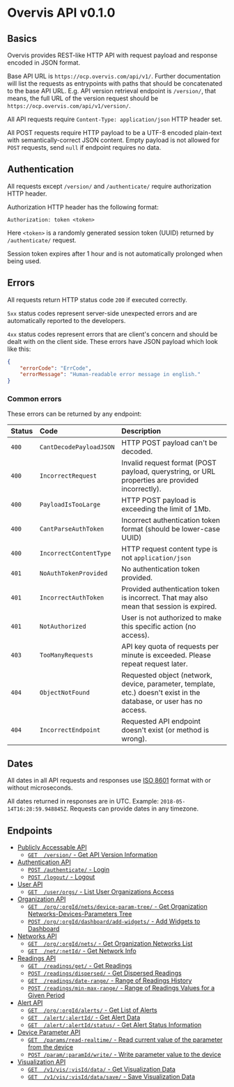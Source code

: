 # Overvis API v0.1.0

## Basics

Overvis provides REST-like HTTP API with request payload and response encoded in JSON format.

Base API URL is `https://ocp.overvis.com/api/v1/`. Further documentation will list the requests as entrypoints with paths that should be concatenated to the base API URL. E.g. API version retrieval endpoint is `/version/`, that means, the full URL of the version request should be `https://ocp.overvis.com/api/v1/version/`.

All API requests require `Content-Type: application/json` HTTP header set.

All POST requests require HTTP payload to be a UTF-8 encoded plain-text with semantically-correct JSON content. Empty payload is not allowed for `POST` requests, send `null` if endpoint requires no data.

## Authentication

All requests except `/version/` and `/authenticate/` require authorization HTTP header.

Authorization HTTP header has the following format:

```
Authorization: token <token>
```

Here `<token>` is a randomly generated session token (UUID) returned by `/authenticate/` request.

Session token expires after 1 hour and is not automatically prolonged when being used.

## Errors

All requests return HTTP status code `200` if executed correctly.

`5xx` status codes represent server-side unexpected errors and are automatically reported to the developers.

`4xx` status codes represent errors that are client's concern and should be dealt with on the client side. These errors have JSON payload which look like this:

```json
{
    "errorCode": "ErrCode",
    "errorMessage": "Human-readable error message in english."
}
```

### Common errors

These errors can be returned by any endpoint:

| Status | Code                    | Description                                                                                                         |
| :----- | :---------------------- | :------------------------------------------------------------------------------------------------------------------ |
| `400`  | `CantDecodePayloadJSON` | HTTP POST payload can't be decoded.                                                                                 |
| `400`  | `IncorrectRequest`      | Invalid request format (POST payload, querystring, or URL properties are provided incorrectly).                     |
| `400`  | `PayloadIsTooLarge`     | HTTP POST payload is exceeding the limit of 1Mb.                                                                    |
| `400`  | `CantParseAuthToken`    | Incorrect authentication token format (should be lower-case UUID)                                                   |
| `400`  | `IncorrectContentType`  | HTTP request content type is not `application/json`                                                                 |
| `401`  | `NoAuthTokenProvided`   | No authentication token provided.                                                                                   |
| `401`  | `IncorrectAuthToken`    | Provided authentication token is incorrect. That may also mean that session is expired.                             |
| `401`  | `NotAuthorized`         | User is not authorized to make this specific action (no access).                                                    |
| `403`  | `TooManyRequests`       | API key quota of requests per minute is exceeded. Please repeat request later.                                      |
| `404`  | `ObjectNotFound`        | Requested object (network, device, parameter, template, etc.) doesn't exist in the database, or user has no access. |
| `404`  | `IncorrectEndpoint`     | Requested API endpoint doesn't exist (or method is wrong).                                                          |

## Dates

All dates in all API requests and responses use [ISO 8601](https://en.wikipedia.org/wiki/ISO_8601) format with or without microseconds.

All dates returned in responses are in UTC. Example: `2018-05-14T16:28:59.948845Z`. Requests can provide dates in any timezone.

## Endpoints
- [Publicly Accessable API](./Publicly_Accessable_API.md)
  - [`GET  /version/` - Get API Version Information](./Publicly_Accessable_API.md#GetVersion)
- [Authentication API](./Authentication_API.md)
  - [`POST /authenticate/` - Login](./Authentication_API.md#Authenticate)
  - [`POST /logout/` - Logout](./Authentication_API.md#Logout)
- [User API](./User_API.md)
  - [`GET  /user/orgs/` - List User Organizations Access](./User_API.md#GetUserOrgList)
- [Organization API](./Organization_API.md)
  - [`GET  /org/:orgId/nets/device-param-tree/` - Get Organization Networks-Devices-Parameters Tree](./Organization_API.md#OrgGetDeviceParamTree)
  - [`POST /org/:orgId/dashboard/add-widgets/` - Add Widgets to Dashboard](./Organization_API.md#DashboardAddWidgets)
- [Networks API](./Networks_API.md)
  - [`GET  /org/:orgId/nets/` - Get Organization Networks List](./Networks_API.md#OrgGetNets)
  - [`GET  /net/:netId/` - Get Network Info](./Networks_API.md#NetGetInfo)
- [Readings API](./Readings_API.md)
  - [`GET  /readings/get/` - Get Readings](./Readings_API.md#GetReadings)
  - [`POST /readings/dispersed/` - Get Dispersed Readings](./Readings_API.md#GetDispersedReadings)
  - [`GET  /readings/date-range/` - Range of Readings History](./Readings_API.md#GetReadingsDateRange)
  - [`POST /readings/min-max-range/` - Range of Readings Values for a Given Period](./Readings_API.md#GetReadingsMinMaxRange)
- [Alert API](./Alert_API.md)
  - [`GET  /org/:orgId/alerts/` - Get List of Alerts](./Alert_API.md#GetAlertsList)
  - [`GET  /alert/:alertId/` - Get Alert Data](./Alert_API.md#GetAlertData)
  - [`GET  /alert/:alertId/status/` - Get Alert Status Information](./Alert_API.md#GetAlertStatus)
- [Device Parameter API](./Device_Parameter_API.md)
  - [`GET  /params/read-realtime/` - Read current value of the parameter from the device](./Device_Parameter_API.md#RealtimeReadParams)
  - [`POST /param/:paramId/write/` - Write parameter value to the device](./Device_Parameter_API.md#WriteParam)
- [Visualization API](./Visualization_API.md)
  - [`GET  /v1/vis/:visId/data/` - Get Visualization Data](./Visualization_API.md#GetVisualizationData)
  - [`GET  /v1/vis/:visId/data/save/` - Save Visualization Data](./Visualization_API.md#SaveVisualizationData)
